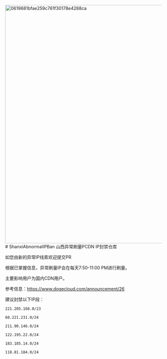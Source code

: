 <img width="768" alt="0619681bfae259c761f30178e4288ca" src="https://github.com/meng-luo/ShanxiAbnormalIPBan/assets/79274361/82727c7b-6002-4181-b050-d4c92655f52e"># ShanxiAbnormalIPBan
山西异常刷量PCDN IP封禁仓库

如您由新的异常IP线索欢迎提交PR

根据已掌握信息，异常刷量IP会在每天7:50-11:00 PM进行刷量。

主要影响用户为国内CDN用户。

参考信息：https://www.dogecloud.com/announcement/26

建议封禁以下IP段：
```
221.205.168.0/23

60.221.231.0/24

211.90.146.0/24

122.195.22.0/24

183.185.14.0/24

118.81.184.0/24

```

